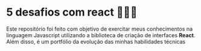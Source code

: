 <h1>5 desafios com react 👨🏻‍💻 </h1>  
<p>Este repositório foi feito com objetivo de exercitar meus conhecimentos na linguagem Javascript utilizando a biblioteca de criação de interfaces <strong>React</strong>. Além disso, é um portfólio da evolução das minhas habilidades técnicas</p>
